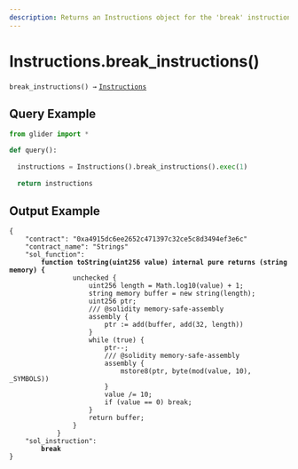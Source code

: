 ```yaml
---
description: Returns an Instructions object for the 'break' instructions
---
```


# Instructions.break\_instructions()

`break_instructions() →` [`Instructions`](./)

## Query Example

```python
from glider import *

def query():
 
  instructions = Instructions().break_instructions().exec(1)
  
  return instructions
```

## Output Example

<pre class="language-solidity"><code class="lang-solidity">{
    "contract": "0xa4915dc6ee2652c471397c32ce5c8d3494ef3e6c"
    "contract_name": "Strings"
    "sol_function":
<strong>        function toString(uint256 value) internal pure returns (string memory) {
</strong>                unchecked {
                    uint256 length = Math.log10(value) + 1;
                    string memory buffer = new string(length);
                    uint256 ptr;
                    /// @solidity memory-safe-assembly
                    assembly {
                        ptr := add(buffer, add(32, length))
                    }
                    while (true) {
                        ptr--;
                        /// @solidity memory-safe-assembly
                        assembly {
                            mstore8(ptr, byte(mod(value, 10), _SYMBOLS))
                        }
                        value /= 10;
                        if (value == 0) break;
                    }
                    return buffer;
                }
            }
    "sol_instruction":
<strong>        break
</strong>}

</code></pre>
